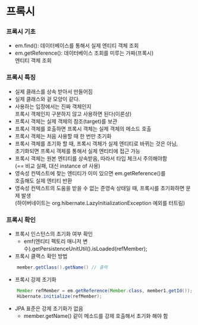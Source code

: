 # 프록시

### 프록시 기초
- em.find(): 데이터베이스를 통해서 실제 엔티티 객체 조회
- em.getReference(): 데이터베이스 조회를 미루는 가짜(프록시)<br>
  엔티티 객체 조회
  
### 프록시 특징
- 실제 클래스를 상속 받아서 만들어짐
- 실제 클래스와 겉 모양이 같다.
- 사용하는 입장에서는 진짜 객체인지<br>
  프록시 객체인지 구분하지 않고 사용하면 된다(이론상)
- 프록시 객체는 실제 객체의 참조(target)를 보관
- 프록시 객체를 호출하면 프록시 객체는 실제 객체의 메소드 호출
- 프록시 객체는 처음 사용할 때 한 번만 초기화
- 프록시 객체를 초기화 할 때, 프록시 객체가 실제 엔티티로 바뀌는 것은 아님,<br>
  초기화되면 프록시 객체를 통해서 실제 엔티티에 접근 가능
- 프록시 객체는 원본 엔티티를 상속받음, 따라서 타입 체크시 주의해야함<br>
   (== 비교 실패, 대신 instance of 사용)
- 영속성 컨텍스트에 찾는 엔티티가 이미 있으면 em.getReference()를<br>
  호출해도 실제 엔티티 반환
- 영속성 컨텍스트의 도움을 받을 수 없는 준영속 상태일 때, 프록시를 초기화하면
문제 발생<br>
(하이버네이트는 org.hibernate.LazyInitializationException 예외를 터트림)

### 프록시 확인
- 프록시 인스턴스의 초기화 여부 확인
    - emf(엔티티 펙토리 매니저 변수).getPersistenceUnitUtil().isLoaded(refMember);
- 프록시 클랙스 확인 방법
```java
    member.getClass().getName() // 출력
```    
- 프록시 강제 초기화
```java
    Member refMember = em.getReference(Member.class, member1.getId());
    Hibernate.initialize(refMember);
```
- JPA 표준은 강제 초기화가 없음
    - member.getName() 같이 메소드를 강제 호출해서 초기화 해야 함
